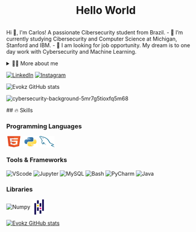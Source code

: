 <!--Hello, Im call Carlos!-->
<div id="user-content-toc">
  <ul align="center">
    <summary><h1 style="display: inline-block">Hello World</h1></summary>
</div>
<!-- Presentation -->
<p>
  Hi 👋, I'm Carlos! A passionate Cibersecurity student from Brazil.
  - 🌱 I’m currently studying Cibersecurity and Computer Science at Michigan, Stanford and IBM.
  - 🔭 I am looking for job opportunity. My dream is to one day work with Cybersecurity and Machine Learning.
</p>
<!-- Dropdown -->
<details>
  <summary>👨‍💻 More about me</summary>
  - 💬 I am 19 years old, currently living in Brazil. I have fluency in English and have experience with SQL, Python, Data Analysis, Cybersecurity, and Machine Learning.
  - ⚡ I enjoy reading, whether it's a good book, manga, or comics, as well as watching movies and playing games! I believe that our personal interests contribute to a more refined perception of things and problem-solving. \o/
</details>
<!-- Links -->
  
[![LinkedIn](https://img.shields.io/badge/LinkedIn-0077B5?style=for-the-badge&logo=linkedin&logoColor=white)](https://www.linkedin.com/in/carlos-leandro-72a436252/)  [![Instagram](https://img.shields.io/badge/Instagram-E4405F?style=for-the-badge&logo=instagram&logoColor=white) ](https://www.instagram.com/carlosleandrop_/)
<!-- GithubStats -->
![Evokz GitHub stats](https://github-readme-stats.vercel.app/api?username=Evokz&show_icons=true&theme=gotham)
<!-- GIF -->
<p align="left">  
  
   ![cybersecurity-background-5mr7g5tioxfq5m68](https://github.com/user-attachments/assets/6a58b125-9aeb-4f68-a42a-1e3afce192a4)

</p>
## 🔥 Skills
<!-- Skills: Programming Languages -->
  <div style="flex-basis: 48%;">
    <h3>Programming Languages</h3>
    <img align="center" alt="HTML" height="30" width="40" src="https://raw.githubusercontent.com/devicons/devicon/master/icons/html5/html5-original.svg">
    <img align="center" alt="Python" height="30" width="40" src="https://raw.githubusercontent.com/devicons/devicon/master/icons/python/python-original.svg">
    <img align="center" alt="MySQL" height="30" width="40" src="https://raw.githubusercontent.com/devicons/devicon/master/icons/mysql/mysql-original.svg">
  </div>
  
 
  <!-- Skills: Tools & Frameworks -->
  <div style="flex-basis: 48%;">
    <h3>Tools & Frameworks</h3>
    <img align="center" alt="VScode" height="30" width="40" src="https://cdn.jsdelivr.net/gh/devicons/devicon/icons/vscode/vscode-original.svg">
    <img align="center" alt="Jupyter" height="30" width="40" src="https://cdn.jsdelivr.net/gh/devicons/devicon/icons/jupyter/jupyter-original.svg">
    <img align="center" alt="MySQL" height="30" width="40" src="https://cdn.jsdelivr.net/gh/devicons/devicon/icons/git/git-original.svg">
    <img align="center" alt="Bash" height="30" width="40" src="https://cdn.jsdelivr.net/gh/devicons/devicon/icons/bash/bash-original.svg">
    <img align="center" alt="PyCharm" height="30" width="40" src="https://cdn.jsdelivr.net/gh/devicons/devicon/icons/pycharm/pycharm-original.svg">
    <img align="center" alt="Java" height="30" width="40" src="https://cdn.jsdelivr.net/gh/devicons/devicon/icons/java/java-original.svg">
  </div>
  
  <!-- Skills: Libraries -->
  <div style="flex-basis: 48%;">
    <h3>Libraries</h3>
    <img align="center" alt="Numpy" height="30" width="40" src="https://cdn.jsdelivr.net/gh/devicons/devicon/icons/numpy/numpy-original.svg">
    <img align="center" alt="Pandas" src="https://raw.githubusercontent.com/devicons/devicon/2ae2a900d2f041da66e950e4d48052658d850630/icons/pandas/pandas-original.svg" alt="pandas" width="40" height="40"/>
  </div>



  [![Evokz GitHub stats](https://github-readme-stats.vercel.app/api?username=Evokz&theme=dark&show_icons=true)](https://github.com/Evokz/github-readme-stats)
